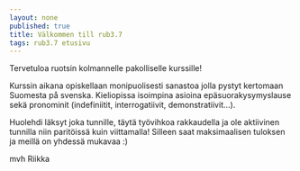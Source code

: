 ```yaml
---
layout: none
published: true
title: Välkommen till rub3.7
tags: rub3.7 etusivu
---
```


Tervetuloa ruotsin kolmannelle pakolliselle kurssille!

Kurssin aikana opiskellaan monipuolisesti sanastoa jolla pystyt kertomaan Suomesta på svenska. Kieliopissa isoimpina asioina epäsuorakysymyslause sekä pronominit (indefiniitit, interrogatiivit, demonstratiivit...). 

Huolehdi läksyt joka tunnille, täytä työvihkoa rakkaudella ja ole aktiivinen tunnilla niin paritöissä kuin viittamalla! Silleen saat maksimaalisen tuloksen ja meillä on yhdessä mukavaa :)

mvh
Riikka